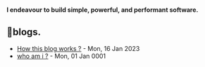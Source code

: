 # 

  **I endeavour to build simple, powerful, and performant software.**

## 📝blogs.
<!-- writing starts -->
* [How this blog works ?](https://akhilsahuji.github.io/blog/post/2023-01-16-first-post/) - Mon, 16 Jan 2023
* [who am i ?](https://akhilsahuji.github.io/blog/page/about/) - Mon, 01 Jan 0001
<!-- writing ends -->
